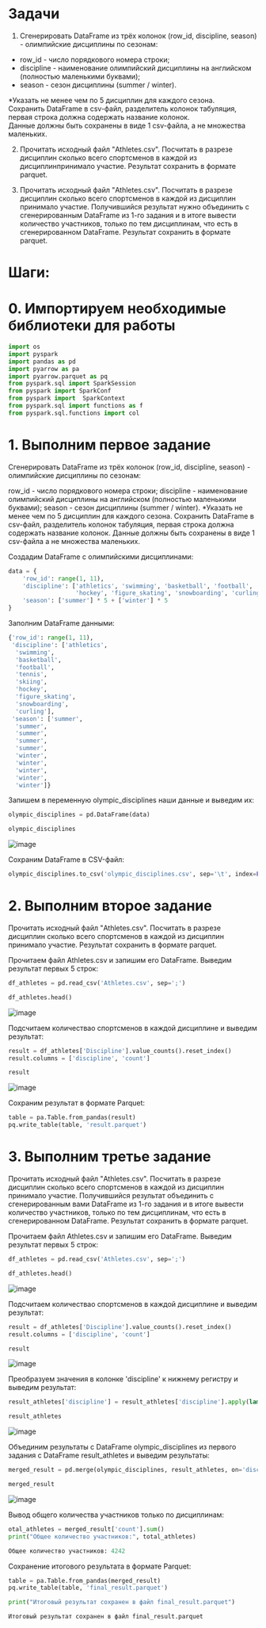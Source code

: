 # Задачи

1) Сгенерировать DataFrame из трёх колонок (row_id, discipline, season) - олимпийские дисциплины по сезонам:
- row_id - число порядкового номера строки;
- discipline - наименование олимпийский дисциплины на английском (полностью маленькими буквами);
- season - сезон дисциплины (summer / winter).

*Указать не менее чем по 5 дисциплин для каждого сезона.  
Сохранить DataFrame в csv-файл, разделитель колонок табуляция, первая строка должна содержать название колонок.  
Данные должны быть сохранены в виде 1 csv-файла, а не множества маленьких.

2) Прочитать исходный файл "Athletes.csv".
Посчитать в разрезе дисциплин сколько всего спортсменов в каждой из дисциплинпринимало участие.
Результат сохранить в формате parquet.

3) Прочитать исходный файл "Athletes.csv".
Посчитать в разрезе дисциплин сколько всего спортсменов в каждой из дисциплин принимало участие.
Получившийся результат нужно объединить с сгенерированным DataFrame из 1-го задания и в итоге вывести количество участников, только по тем дисциплинам, что есть в сгенерированном DataFrame.
Результат сохранить в формате parquet.

# Шаги:
# 0. Импортируем необходимые библиотеки для работы
```python
import os
import pyspark
import pandas as pd
import pyarrow as pa
import pyarrow.parquet as pq
from pyspark.sql import SparkSession
from pyspark import SparkConf
from pyspark import  SparkContext
from pyspark.sql import functions as f
from pyspark.sql.functions import col
```

# 1. Выполним первое задание  
Сгенерировать DataFrame из трёх колонок (row_id, discipline, season) - олимпийские дисциплины по сезонам:

row_id - число порядкового номера строки;
discipline - наименование олимпийский дисциплины на английском (полностью маленькими буквами);
season - сезон дисциплины (summer / winter).
*Указать не менее чем по 5 дисциплин для каждого сезона.
Сохранить DataFrame в csv-файл, разделитель колонок табуляция, первая строка должна содержать название колонок.
Данные должны быть сохранены в виде 1 csv-файла а не множества маленьких.

Создадим DataFrame с олимпийскими дисциплинами:
```python
data = {
    'row_id': range(1, 11),
    'discipline': ['athletics', 'swimming', 'basketball', 'football', 'tennis', 'skiing', \
                   'hockey', 'figure_skating', 'snowboarding', 'curling'],
    'season': ['summer'] * 5 + ['winter'] * 5
}
```
Заполним DataFrame данными:
```python
{'row_id': range(1, 11),
 'discipline': ['athletics',
  'swimming',
  'basketball',
  'football',
  'tennis',
  'skiing',
  'hockey',
  'figure_skating',
  'snowboarding',
  'curling'],
 'season': ['summer',
  'summer',
  'summer',
  'summer',
  'summer',
  'winter',
  'winter',
  'winter',
  'winter',
  'winter']}
```
Запишем в переменную olympic_disciplines наши данные и выведим их:
```python
olympic_disciplines = pd.DataFrame(data)

olympic_disciplines
```

![image](https://github.com/poludin/project_full_cycle_etl/assets/70154853/b020b4db-5c26-46d6-9dd6-f4d289f310ec)

Сохраним DataFrame в CSV-файл:
```python
olympic_disciplines.to_csv('olympic_disciplines.csv', sep='\t', index=False)
```
# 2. Выполним второе задание 
Прочитать исходный файл "Athletes.csv".
Посчитать в разрезе дисциплин сколько всего спортсменов в каждой из дисциплин принимало участие.
Результат сохранить в формате parquet.

Прочитаем файл Athletes.csv и запишим его DataFrame. Выведим результат первых 5 строк:
```python
df_athletes = pd.read_csv('Athletes.csv', sep=';')

df_athletes.head()
```
![image](https://github.com/poludin/project_full_cycle_etl/assets/70154853/89c7b7c9-008e-4809-825d-eaff6fd3b910)

Подсчитаем количествао спортсменов в каждой дисциплине и выведим результат:
 ```python
result = df_athletes['Discipline'].value_counts().reset_index()
result.columns = ['discipline', 'count']

result
```
![image](https://github.com/poludin/project_full_cycle_etl/assets/70154853/747e7ba9-6dac-464e-b3dd-a86dadd54efb)

Сохраним результат в формате Parquet:
```python
table = pa.Table.from_pandas(result)
pq.write_table(table, 'result.parquet')
```
# 3. Выполним третье задание
Прочитать исходный файл "Athletes.csv".
Посчитать в разрезе дисциплин сколько всего спортсменов в каждой из дисциплин принимало участие.
Получившийся результат объединить с сгенерированным вами DataFrame из 1-го задания и в итоге вывести количество участников, только по тем дисциплинам, что есть в сгенерированном DataFrame.
Результат сохранить в формате parquet.

Прочитаем файл Athletes.csv и запишим его DataFrame. Выведим результат первых 5 строк:
```python
df_athletes = pd.read_csv('Athletes.csv', sep=';')

df_athletes.head()
```
![image](https://github.com/poludin/project_full_cycle_etl/assets/70154853/89c7b7c9-008e-4809-825d-eaff6fd3b910)

Подсчитаем количествао спортсменов в каждой дисциплине и выведим результат:
 ```python
result = df_athletes['Discipline'].value_counts().reset_index()
result.columns = ['discipline', 'count']

result
```
![image](https://github.com/poludin/project_full_cycle_etl/assets/70154853/747e7ba9-6dac-464e-b3dd-a86dadd54efb)

Преобразуем значения в колонке 'discipline' к нижнему регистру и выведим результат:
```python
result_athletes['discipline'] = result_athletes['discipline'].apply(lambda x: x.lower())

result_athletes
```
![image](https://github.com/poludin/project_full_cycle_etl/assets/70154853/44701e85-07ab-4769-a659-816eed69b712)

Объединим результаты с DataFrame olympic_disciplines из первого задания с DataFrame result_athletes и выведим результаты:
```python
merged_result = pd.merge(olympic_disciplines, result_athletes, on='discipline')

merged_result
```
![image](https://github.com/poludin/project_full_cycle_etl/assets/70154853/c57b0aeb-c1ab-409d-a6b3-6684862ba95d)

Вывод общего количества участников только по дисциплинам:
```python
otal_athletes = merged_result['count'].sum()
print("Общее количество участников:", total_athletes)

Общее количество участников: 4242
```
Сохранение итогового результата в формате Parquet:
```python
table = pa.Table.from_pandas(merged_result)
pq.write_table(table, 'final_result.parquet')

print("Итоговый результат сохранен в файл final_result.parquet")

Итоговый результат сохранен в файл final_result.parquet
```

